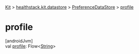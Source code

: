 
[Kit](../../../kit.html) > [healthstack.kit.datastore](../index.html) > [PreferenceDataStore](index.html) > [profile](profile.html)



# profile



[androidJvm]\
val [profile](profile.html): Flow&lt;[String](https://kotlinlang.org/api/latest/jvm/stdlib/kotlin/-string/index.html)&gt;




